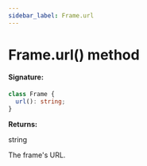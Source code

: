 ```yaml
---
sidebar_label: Frame.url
---
```


# Frame.url() method

#### Signature:

```typescript
class Frame {
  url(): string;
}
```

**Returns:**

string

The frame's URL.
